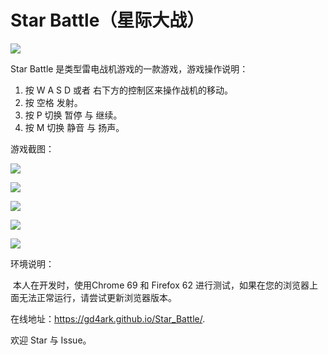 # Star Battle（星际大战）

![](https://ws1.sinaimg.cn/large/006mS5wEgy1fx9ouu9sncj3063049gll.jpg)

Star Battle 是类型雷电战机游戏的一款游戏，游戏操作说明：

1. 按 W A S D 或者 右下方的控制区来操作战机的移动。
2. 按 空格 发射。
3. 按 P 切换 暂停 与 继续。
4. 按 M 切换 静音 与 扬声。



游戏截图：

![](https://ws1.sinaimg.cn/large/006mS5wEgy1fx9otea1rwj30qo0dc0u6.jpg)

![](https://ws1.sinaimg.cn/large/006mS5wEgy1fx9otz3wchj30qo0dcq53.jpg)

![](https://ws1.sinaimg.cn/large/006mS5wEgy1fx9ou51hh9j30qo0dcjtn.jpg)

![](https://ws1.sinaimg.cn/large/006mS5wEgy1fx9ou9setaj30qo0dcmxu.jpg)

![](https://ws1.sinaimg.cn/large/006mS5wEgy1fx9ouf7ss5j30qo0dcdgj.jpg)



环境说明：

​	本人在开发时，使用Chrome 69  和  Firefox  62 进行测试，如果在您的浏览器上面无法正常运行，请尝试更新浏览器版本。



在线地址：<https://gd4ark.github.io/Star_Battle/>. 

欢迎 Star 与 Issue。